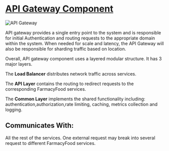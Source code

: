 # [API Gateway Component](../../../README.md)

![API Gateway](../images/api_gateway.svg)


API gateway provides a single entry point to the system and is responsible for initial Authentication and routing requests to the appropriate domain within the system. When needed for scale and latency, the API Gateway will also be responsible for sharding traffic based on location. 

Overall, API gateway component uses a layered modular structure. It has 3 major layers. 

The **Load Balancer** distributes network traffic across services.

The **API Layer** contains the routing to redirect requests to the corresponding FarmacyFood services. 

The **Common Layer** implements the shared functionality including: authentication,authorization,rate limiting, caching, metrics collection and logging.



## Communicates With:
All the rest of the services. One external request may break into several request to different FarmacyFood services. 
